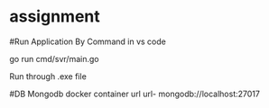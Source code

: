 # assignment

#Run Application By Command in vs code

go run cmd/svr/main.go

Run through .exe file


#DB Mongodb docker container url
url- mongodb://localhost:27017
